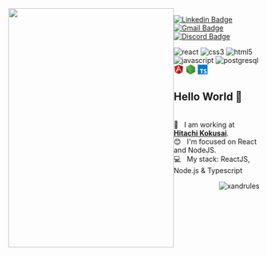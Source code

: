 <img align="left" width="332" height="480" src="https://media0.giphy.com/media/26tn33aiTi1jkl6H6/source.gif">


[![Linkedin Badge](https://img.shields.io/badge/Alexandre%20Ribeiro-blue?style=flat-square&logo=Linkedin&logoColor=white&link=https://www.linkedin.com/in/alexandre-ribeiro-b975b0127/)](https://www.linkedin.com/in/alexandre-ribeiro-b975b0127/) 
[![Gmail Badge](https://img.shields.io/badge/-alexandresilva58@gmail.com-c14438?style=flat-square&logo=Gmail&logoColor=white&link=mailto:alexandresilva58@gmail.com)](mailto:alexandresilva58@gmail.com)
[![Discord Badge](https://img.shields.io/badge/-XandRules%238462-7289DA?style=flat-square&logo=discord&logoColor=white&link=https://discord.com/)](https://discord.com/)

<p align="left">
<img src="https://devicons.github.io/devicon/devicon.git/icons/react/react-original-wordmark.svg" alt="react" width="20" height="20"/>
<img src="https://devicons.github.io/devicon/devicon.git/icons/css3/css3-original-wordmark.svg" alt="css3"  width="20" height="20"/>
<img src="https://devicons.github.io/devicon/devicon.git/icons/html5/html5-original-wordmark.svg" alt="html5"  width="20" height="20"/>
<img src="https://devicons.github.io/devicon/devicon.git/icons/javascript/javascript-original.svg" alt="javascript" width="20" height="20"/>
<img src="https://devicons.github.io/devicon/devicon.git/icons/postgresql/postgresql-original-wordmark.svg" alt="postgresql" width="20" height="20"/>
<img src="https://github.com/devicons/devicon/blob/master/icons/angularjs/angularjs-original.svg" alt="angularjs" width="20" height="20"/>
<img src="https://github.com/devicons/devicon/blob/master/icons/nodejs/nodejs-original.svg" alt="nodejs" width="20" height="20"/>
<img src="https://github.com/devicons/devicon/blob/master/icons/typescript/typescript-original.svg" alt="typescript" width="20" height="20"/>
</p>

## Hello World 👋

<br/>:rocket:  &nbsp; I am working at [**Hitachi Kokusai**](http://hitachi.com.br/).
<br/>:blush: &nbsp; I'm focused on React and NodeJS.
<br/>:computer: &nbsp; My stack: ReactJS, Node.js & Typescript
<br/>
<p><img align="right" src="https://github-readme-stats.vercel.app/api?username=xandrules&show_icons=true&count_private=true" alt="xandrules" /> </p>
<br/>
<br/>


